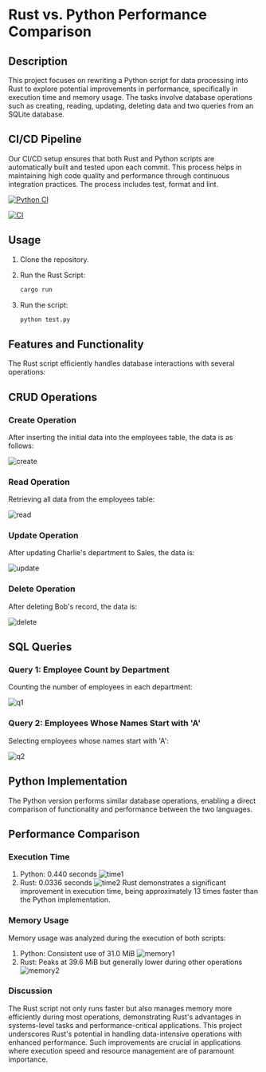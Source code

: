 # Rust vs. Python Performance Comparison

## Description

This project focuses on rewriting a Python script for data processing into Rust to explore potential improvements in performance, specifically in execution time and memory usage. The tasks involve database operations such as creating, reading, updating, deleting data and two queries from an SQLite database.

## CI/CD Pipeline
Our CI/CD setup ensures that both Rust and Python scripts are automatically built and tested upon each commit. This process helps in maintaining high code quality and performance through continuous integration practices. The process includes test, format and lint.

[![Python CI](https://github.com/iikikk/ids706_week8/actions/workflows/python-app.yml/badge.svg)](https://github.com/iikikk/ids706_week8/actions/workflows/python-app.yml)

[![CI](https://github.com/iikikk/ids706_week8/actions/workflows/rust.yml/badge.svg)](https://github.com/iikikk/ids706_week8/actions/workflows/rust.yml)

## Usage

1. Clone the repository.
2. Run the Rust Script:

   ```bash
   cargo run
3. Run the script:

   ```bash
   python test.py
## Features and Functionality
The Rust script efficiently handles database interactions with several operations:

## CRUD Operations
### Create Operation
After inserting the initial data into the employees table, the data is as follows:

![create](./create.png)
### Read Operation
Retrieving all data from the employees table:

![read](./read.png)
### Update Operation
After updating Charlie's department to Sales, the data is:

![update](./update.png)
### Delete Operation
After deleting Bob's record, the data is:

![delete](./delete.png)
## SQL Queries
### Query 1: Employee Count by Department
Counting the number of employees in each department:

![q1](./q1.png)
### Query 2: Employees Whose Names Start with 'A'
Selecting employees whose names start with 'A':

![q2](./q2.png)

## Python Implementation
The Python version performs similar database operations, enabling a direct comparison of functionality and performance between the two languages.

## Performance Comparison
### Execution Time
1. Python: 0.440 seconds
![time1](./time1.png)
2. Rust: 0.0336 seconds
![time2](./time2.png)
Rust demonstrates a significant improvement in execution time, being approximately 13 times faster than the Python implementation.

### Memory Usage
Memory usage was analyzed during the execution of both scripts:
1. Python: Consistent use of 31.0 MiB
![memory1](./memory1.png)
2. Rust: Peaks at 39.6 MiB but generally lower during other operations
![memory2](./memory2.png)
### Discussion
The Rust script not only runs faster but also manages memory more efficiently during most operations, demonstrating Rust's advantages in systems-level tasks and performance-critical applications.
This project underscores Rust's potential in handling data-intensive operations with enhanced performance. Such improvements are crucial in applications where execution speed and resource management are of paramount importance.

